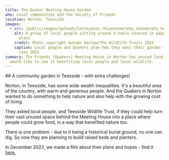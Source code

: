 ```yaml
---
title: The Quaker Meeting House Garden
who: Local communities and the Society of Friends
location: Norton, Teesside
images:
  - src: /public/images/uploads/lornajones_rhiannonmurphy_seanmurphy_helendeehan_teeside_1-1-.jpg
    alt: A group of local people sitting around a table covered in paperwork and
      plans
    credit: Photo copyright Autumn Barlow/The Wildlife Trusts 2022
    caption: Local people and Quakers plan how they want their garden to look in
      late 2022
summary: The Friends (Quakers) Meeting House in Norton has unused land - they
  would like to see it benefiting local people and local wildlife.
---
```

#﻿# A community garden in Teesside - with extra challenges!

N﻿orton, in Teesside, has some wide wealth inequalities. It's a beautiful area of the country, with warm and generous people. And the Quakers in Norton wanted to do something to help nature and also help with the growing cost of living.

T﻿hey asked local people, and Teesside Wildlife Trust, if they could help turn their vast unused space behind the Meeting House into a place where people could grow food, in a way that benefited nature too. 

T﻿here is one problem - due to it being a historical burial ground, no one can dig. So now they are planning to build raised beds and planters.

I﻿n December 2022, we made a film about their plans and hopes - find it [here.](https://youtu.be/RwFBLlmjLeI)
